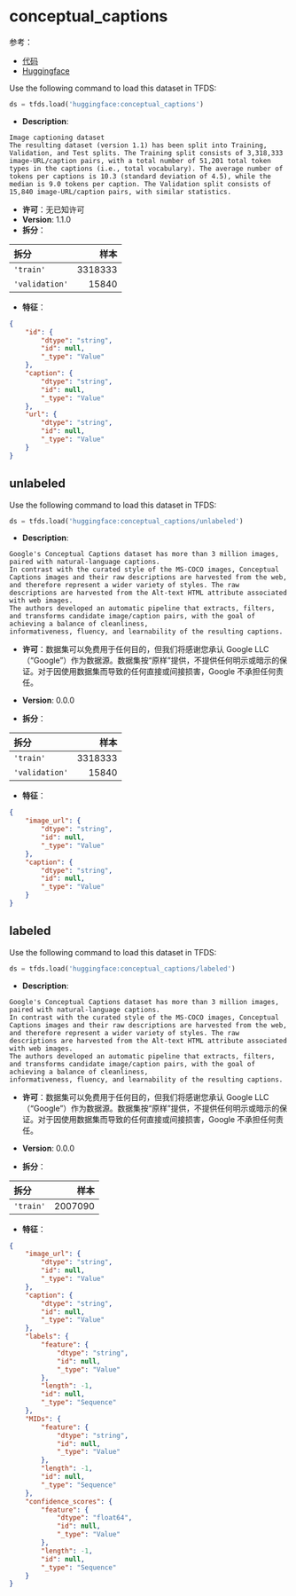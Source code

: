 # conceptual_captions

参考：

- [代码](https://github.com/huggingface/datasets/blob/master/datasets/conceptual_captions)
- [Huggingface](https://huggingface.co/datasets/conceptual_captions)

Use the following command to load this dataset in TFDS:

```python
ds = tfds.load('huggingface:conceptual_captions')
```

- **Description**:

```
Image captioning dataset
The resulting dataset (version 1.1) has been split into Training, Validation, and Test splits. The Training split consists of 3,318,333 image-URL/caption pairs, with a total number of 51,201 total token types in the captions (i.e., total vocabulary). The average number of tokens per captions is 10.3 (standard deviation of 4.5), while the median is 9.0 tokens per caption. The Validation split consists of 15,840 image-URL/caption pairs, with similar statistics.
```

- **许可**：无已知许可
- **Version**: 1.1.0
- **拆分**：

拆分 | 样本
:-- | --:
`'train'` | 3318333
`'validation'` | 15840

- **特征**：

```json
{
    "id": {
        "dtype": "string",
        "id": null,
        "_type": "Value"
    },
    "caption": {
        "dtype": "string",
        "id": null,
        "_type": "Value"
    },
    "url": {
        "dtype": "string",
        "id": null,
        "_type": "Value"
    }
}
```

## unlabeled

Use the following command to load this dataset in TFDS:

```python
ds = tfds.load('huggingface:conceptual_captions/unlabeled')
```

- **Description**:

```
Google's Conceptual Captions dataset has more than 3 million images, paired with natural-language captions.
In contrast with the curated style of the MS-COCO images, Conceptual Captions images and their raw descriptions are harvested from the web,
and therefore represent a wider variety of styles. The raw descriptions are harvested from the Alt-text HTML attribute associated with web images.
The authors developed an automatic pipeline that extracts, filters, and transforms candidate image/caption pairs, with the goal of achieving a balance of cleanliness,
informativeness, fluency, and learnability of the resulting captions.
```

- **许可**：数据集可以免费用于任何目的，但我们将感谢您承认 Google LLC（“Google”）作为数据源。数据集按“原样”提供，不提供任何明示或暗示的保证。对于因使用数据集而导致的任何直接或间接损害，Google 不承担任何责任。

- **Version**: 0.0.0

- **拆分**：

拆分 | 样本
:-- | --:
`'train'` | 3318333
`'validation'` | 15840

- **特征**：

```json
{
    "image_url": {
        "dtype": "string",
        "id": null,
        "_type": "Value"
    },
    "caption": {
        "dtype": "string",
        "id": null,
        "_type": "Value"
    }
}
```

## labeled

Use the following command to load this dataset in TFDS:

```python
ds = tfds.load('huggingface:conceptual_captions/labeled')
```

- **Description**:

```
Google's Conceptual Captions dataset has more than 3 million images, paired with natural-language captions.
In contrast with the curated style of the MS-COCO images, Conceptual Captions images and their raw descriptions are harvested from the web,
and therefore represent a wider variety of styles. The raw descriptions are harvested from the Alt-text HTML attribute associated with web images.
The authors developed an automatic pipeline that extracts, filters, and transforms candidate image/caption pairs, with the goal of achieving a balance of cleanliness,
informativeness, fluency, and learnability of the resulting captions.
```

- **许可**：数据集可以免费用于任何目的，但我们将感谢您承认 Google LLC（“Google”）作为数据源。数据集按“原样”提供，不提供任何明示或暗示的保证。对于因使用数据集而导致的任何直接或间接损害，Google 不承担任何责任。

- **Version**: 0.0.0

- **拆分**：

拆分 | 样本
:-- | --:
`'train'` | 2007090

- **特征**：

```json
{
    "image_url": {
        "dtype": "string",
        "id": null,
        "_type": "Value"
    },
    "caption": {
        "dtype": "string",
        "id": null,
        "_type": "Value"
    },
    "labels": {
        "feature": {
            "dtype": "string",
            "id": null,
            "_type": "Value"
        },
        "length": -1,
        "id": null,
        "_type": "Sequence"
    },
    "MIDs": {
        "feature": {
            "dtype": "string",
            "id": null,
            "_type": "Value"
        },
        "length": -1,
        "id": null,
        "_type": "Sequence"
    },
    "confidence_scores": {
        "feature": {
            "dtype": "float64",
            "id": null,
            "_type": "Value"
        },
        "length": -1,
        "id": null,
        "_type": "Sequence"
    }
}
```
